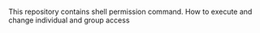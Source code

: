 This repository contains shell permission command. How to execute and change individual and group access
